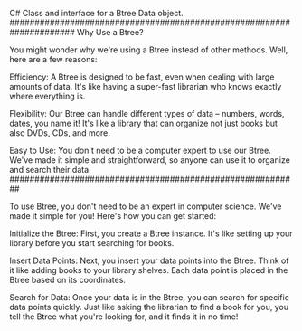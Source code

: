 C# Class and interface for a Btree Data object.
#####################################################################
Why Use a Btree?

You might wonder why we're using a Btree instead of other methods. Well, here are a few reasons:

Efficiency: A Btree is designed to be fast, even when dealing with large amounts of data. It's like having a super-fast librarian who knows exactly where everything is.

Flexibility: Our Btree can handle different types of data – numbers, words, dates, you name it! It's like a library that can organize not just books but also DVDs, CDs, and more.

Easy to Use: You don't need to be a computer expert to use our Btree. We've made it simple and straightforward, so anyone can use it to organize and search their data.
##########################################################


To use Btree, you don't need to be an expert in computer science. We've made it simple for you! Here's how you can get started:

Initialize the Btree: First, you create a Btree instance. It's like setting up your library before you start searching for books.

Insert Data Points: Next, you insert your data points into the Btree. Think of it like adding books to your library shelves. Each data point is placed in the Btree based on its coordinates.

Search for Data: Once your data is in the Btree, you can search for specific data points quickly. Just like asking the librarian to find a book for you, you tell the Btree what you're looking for, and it finds it in no time!

